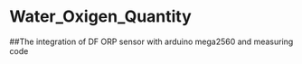 # Water_Oxigen_Quantity
##The integration of DF ORP sensor with arduino mega2560 and measuring code
